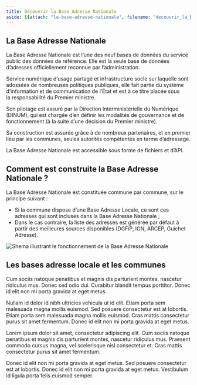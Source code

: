 ```yaml
---
title: Découvrir la Base Adresse Nationale
aside: [{attach: "la-base-adresse-nationale", filename: "decouvrir_la_BAN--la_base_adresse_nationale"}]
---
```


## La Base Adresse Nationale

La Base Adresse Nationale est l’une des neuf bases de données du service public des données de référence. Elle est la seule base de données d’adresses officiellement reconnue par l’administration.

Service numérique d’usage partagé et infrastructure socle sur laquelle sont adossées de nombreuses politiques publiques, elle fait partie du système d’information et de communication de l’État et est à ce titre placée sous la responsabilité du Premier ministre.

Son pilotage est assuré par la Direction Interministérielle du Numérique (DINUM), qui est chargée d’en définir les modalités de gouvernance et de fonctionnement (à la suite d’une décision du Premier ministre).

Sa construction est assurée grâce à de nombreux partenaires, et en premier lieu par les communes, seules autorités compétentes en terme d’adressage.

La Base Adresse Nationale est accessible sous forme de fichiers et d’API.

## Comment est construite la Base Adresse Nationale ?

La Base Adresse Nationale est constituée commune par commune, sur le principe suivant :

- Si la commune dispose d’une Base Adresse Locale, ce sont ces adresses qui sont incluses dans la Base Adresse Nationale ;
- Dans le cas contraire, la liste des adresses est générée par défaut à partir des meilleures sources disponibles (DGFiP, IGN, ARCEP, Guichet Adresse).

![Shema illustrant le fonctionnement de la Base Adresse Nationale](/img/pages/decouvrir_la_BAN/schema_base.svg)

## Les bases adresse locale et les communes

Cum sociis natoque penatibus et magnis dis parturient montes, nascetur ridiculus mus. Donec sed odio dui. Curabitur blandit tempus porttitor. Donec id elit non mi porta gravida at eget metus.

Nullam id dolor id nibh ultricies vehicula ut id elit. Etiam porta sem malesuada magna mollis euismod. Sed posuere consectetur est at lobortis. Etiam porta sem malesuada magna mollis euismod. Cras mattis consectetur purus sit amet fermentum. Donec id elit non mi porta gravida at eget metus.

Lorem ipsum dolor sit amet, consectetur adipiscing elit. Cum sociis natoque penatibus et magnis dis parturient montes, nascetur ridiculus mus. Praesent commodo cursus magna, vel scelerisque nisl consectetur et. Cras mattis consectetur purus sit amet fermentum.

Donec id elit non mi porta gravida at eget metus. Sed posuere consectetur est at lobortis. Donec id elit non mi porta gravida at eget metus. Vestibulum id ligula porta felis euismod semper.
